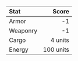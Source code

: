 | Stat       | Score     |
|:---------- |----------:|
| Armor      | -1        |
| Weaponry   | -1        |
| Cargo      | 4 units   |
| Energy     | 100 units |
